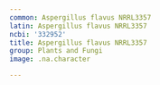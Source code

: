 ```yaml
---
common: Aspergillus flavus NRRL3357
latin: Aspergillus flavus NRRL3357
ncbi: '332952'
title: Aspergillus flavus NRRL3357
group: Plants and Fungi
image: .na.character

---
```

